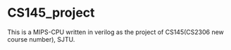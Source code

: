 # CS145_project
This is a MIPS-CPU written in verilog as the project of CS145(CS2306 new course number), SJTU. 
